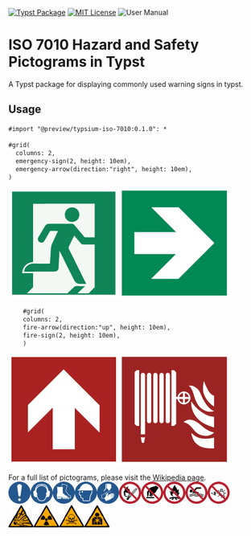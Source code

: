 [![Typst Package](https://img.shields.io/badge/dynamic/toml?url=https%3A%2F%2Fraw.githubusercontent.com%2FTypsium%2Ftypsium-iso-7010%2Fmain%2Ftypst.toml&query=%24.package.version&prefix=v&logo=typst&label=package&color=239DAD)](https://github.com/Typsium/typsium-iso-7010)
[![MIT License](https://img.shields.io/badge/license-MIT-blue)](https://github.com/Typsium/typsium/blob/main/LICENSE)
![User Manual](https://img.shields.io/badge/manual-.pdf-purple)

# ISO 7010 Hazard and Safety Pictograms in Typst

A Typst package for displaying commonly used warning signs in typst.

## Usage
```typst
#import "@preview/typsium-iso-7010:0.1.0": *

#grid(
  columns: 2,
  emergency-sign(2, height: 10em),
  emergency-arrow(direction:"right", height: 10em),
)
```

![result](https://raw.githubusercontent.com/Typsium/typsium-iso-7010/main/tests/emergency-exit/ref/1.png)


```typst
    #grid(
    columns: 2,
    fire-arrow(direction:"up", height: 10em),
    fire-sign(2, height: 10em),
    )
```
![result](https://raw.githubusercontent.com/Typsium/typsium-iso-7010/main/tests/fire-extinguisher/ref/1.png)

For a full list of pictograms, please visit the [Wikipedia page](https://en.wikipedia.org/wiki/ISO_7010).
![result](https://raw.githubusercontent.com/Typsium/typsium-iso-7010/main/tests/mandatory-prohibited/ref/1.png)
![result](https://raw.githubusercontent.com/Typsium/typsium-iso-7010/main/tests/warning/ref/1.png)
